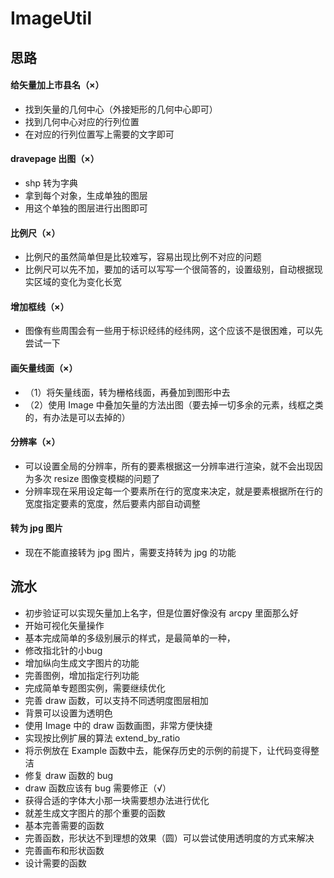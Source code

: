 # ImageUtil


## 思路

#### 给矢量加上市县名（×）
* 找到矢量的几何中心（外接矩形的几何中心即可）
* 找到几何中心对应的行列位置
* 在对应的行列位置写上需要的文字即可

#### dravepage 出图（×）
* shp 转为字典
* 拿到每个对象，生成单独的图层
* 用这个单独的图层进行出图即可

#### 比例尺（×）
* 比例尺的虽然简单但是比较难写，容易出现比例不对应的问题
* 比例尺可以先不加，要加的话可以写写一个很简答的，设置级别，自动根据现实区域的变化为变化长宽

#### 增加框线（×）
* 图像有些周围会有一些用于标识经纬的经纬网，这个应该不是很困难，可以先尝试一下

#### 画矢量线面（×）
* （1）将矢量线面，转为栅格线面，再叠加到图形中去
* （2）使用 Image 中叠加矢量的方法出图（要去掉一切多余的元素，线框之类的，有办法是可以去掉的）

#### 分辨率（×）
* 可以设置全局的分辨率，所有的要素根据这一分辨率进行渲染，就不会出现因为多次 resize 图像变模糊的问题了
* 分辨率现在采用设定每一个要素所在行的宽度来决定，就是要素根据所在行的宽度指定要素的宽度，然后要素内部自动调整

#### 转为 jpg 图片
* 现在不能直接转为 jpg 图片，需要支持转为 jpg 的功能

## 流水
* 初步验证可以实现矢量加上名字，但是位置好像没有 arcpy 里面那么好
* 开始可视化矢量操作
* 基本完成简单的多级别展示的样式，是最简单的一种，
* 修改指北针的小bug
* 增加纵向生成文字图片的功能
* 完善图例，增加指定行列功能
* 完成简单专题图实例，需要继续优化
* 完善 draw 函数，可以支持不同透明度图层相加
* 背景可以设置为透明色
* 使用 Image 中的 draw 函数画图，非常方便快捷
* 实现按比例扩展的算法 extend_by_ratio
* 将示例放在 Example 函数中去，能保存历史的示例的前提下，让代码变得整洁
* 修复 draw 函数的 bug
* draw 函数应该有 bug 需要修正（√）
* 获得合适的字体大小那一块需要想办法进行优化
* 就差生成文字图片的那个重要的函数
* 基本完善需要的函数
* 完善函数，形状达不到理想的效果（圆）可以尝试使用透明度的方式来解决
* 完善画布和形状函数
* 设计需要的函数